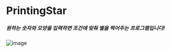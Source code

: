 # PrintingStar
##### 원하는 숫자와 모양을 입력하면 조건에 맞춰 별을 찍어주는 프로그램입니다!
![image](https://user-images.githubusercontent.com/83686088/201463080-899f37b5-c2a6-4d94-9461-43a624323f73.png)
